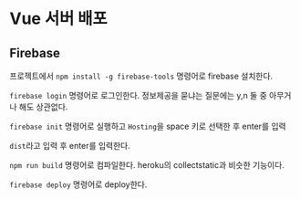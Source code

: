 # Vue 서버 배포

## Firebase

프로젝트에서 `npm install -g firebase-tools` 명령어로 firebase 설치한다.

`firebase login` 명령어로 로그인한다. 정보제공을 묻냐는 질문에는 y,n 둘 중 아무거나 해도 상관없다.

`firebase init` 명령어로 실행하고 `Hosting`을 space 키로 선택한 후 enter를 입력

`dist`라고 입력 후 enter를 입력한다.

`npm run build` 명령어로 컴파일한다. heroku의 collectstatic과 비슷한 기능이다.

`firebase deploy` 명령어로 deploy한다.